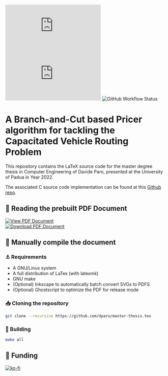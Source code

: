 
![GitHub release (latest by date)](https://img.shields.io/github/v/release/dparo/master-thesis.tex?style=for-the-badge) ![GitHub](https://img.shields.io/github/license/dparo/master-thesis.tex?style=for-the-badge) ![GitHub Workflow Status](https://img.shields.io/github/workflow/status/dparo/master-thesis.tex/CI?style=for-the-badge)


# A Branch-and-Cut based Pricer algorithm for tackling the Capacitated Vehicle Routing Problem

This repository contains the LaTeX source code for the master degree thesis
in Computer Engineering of Davide Paro, presented at the University of Padua
in Year 2022.

The associated C source code implementation can be found at this [Github repo](https://github.com/dparo/master-thesis).

## :closed_book: Reading the prebuilt PDF Document

<a href="https://docs.google.com/viewer?url=https://github.com/dparo/master-thesis.tex/releases/latest/download/Paro_Davide.pdf">
<img src="https://img.shields.io/badge/-View%20PDF%20Document-blue?style=for-the-badge&logo=download" alt="View PDF Document">
</a>
<br>
<a href="https://github.com/dparo/master-thesis.tex/releases/latest/download/Paro_Davide.pdf">
<img src="https://img.shields.io/badge/-Download%20PDF%20Document-purple?style=for-the-badge&logo=download" alt="Download PDF Document">
</a>


## :construction: Manually compile the document 

### :anchor: Requirements
- A GNU/Linux system
- A full distribution of LaTex (with latexmk)
- GNU make
- (Optional) Inkscape to automatically batch convert SVGs to PDFS
- (Optional) Ghostscript to optimize the PDF for release mode

### :inbox_tray: Cloning the repository
```sh
git clone --recursive https://github.com/dparo/master-thesis.tex
```

### :hammer: Building

```sh
make all
```

## :sparkling_heart: Funding

[![ko-fi](https://ko-fi.com/img/githubbutton_sm.svg)](https://ko-fi.com/J3J47WJB2)
